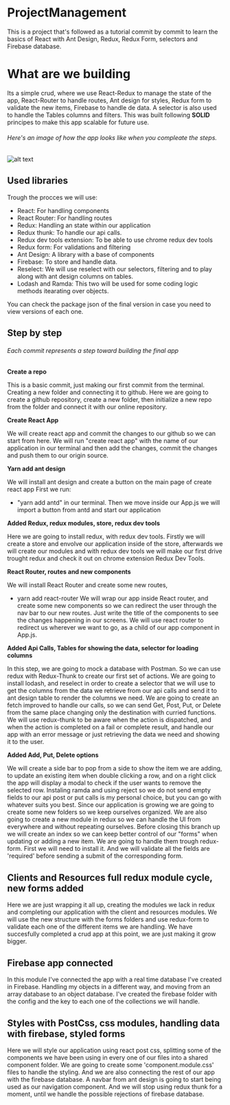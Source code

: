 # ProjectManagement

This is a project that's followed as a tutorial commit by commit to learn the basics of React with Ant Design, Redux, Redux Form, selectors and Firebase database.

# What are we building 

Its a simple crud, where we use React-Redux to manage the state of the app, React-Router to handle routes, Ant design for styles, Redux form to validate the new items, Firebase to handle de data. A selector is also used to handle the Tables columns and filters. This was built following **SOLID** principes to make this app scalable for future use.

###### Here's an image of how the app looks like when you compleate the steps.

![alt text](https://i.ibb.co/pW4S8DC/Screen-Shot-2019-01-09-at-15-14-13.png)

## Used libraries 
Trough the procces we will use:

- React: For handling components
- React Router: For handling routes
- Redux: Handling an state within our application
- Redux thunk: To handle our api calls.
- Redux dev tools extension: To be able to use chrome redux dev tools
- Redux form: For validations and filtering
- Ant Design: A library with a base of components
- Firebase: To store and handle data.
- Reselect: We will use reselect with our selectors, filtering and to play along with ant design columns on tables.
- Lodash and Ramda: This two will be used for some coding logic methods itearating over objects.

You can check the package json of the final version in case you need to view versions of each one.

## Step by step
###### Each commit represents a step toward building the final app

**Create a repo** 

This is a basic commit, just making our first commit from the terminal. Creating a new folder and connecting it to github.
Here we are going to create a github repository, create a new folder, then initialize a new repo from the folder and connect it with our online repository.

**Create React App**

We will create react app and commit the changes to our github so we can start from here.
We will run "create react app" with the name of our application in our terminal and then add the changes, commit the changes and push them to our origin source.

**Yarn add ant design**

We will install ant design and create a button on the main page of create react app
First we run:
- "yarn add antd" in our terminal.
Then we move inside our App.js we will import a button from antd and start our application

**Added Redux, redux modules, store, redux dev tools** 

Here we are going to install redux, with redux dev tools. Firstly we will create a store and envolve our application inside of the store, afterwards we will create our modules and with redux dev tools we will make our first drive trought redux and check it out on chrome extension Redux Dev Tools.

**React Router, routes and new components**

We will install React Router and create some new routes,
- yarn add react-router
We will wrap our app inside React router, and create some new components so we can redirect the user through the nav bar to our new routes. Just write the title of the components to see the changes happening in our screens. We will use react router to redirect us wherever we want to go, as a child of our app component in App.js.

**Added Api Calls, Tables for showing the data, selector for loading columns**

In this step, we are going to mock a database with Postman. So we can use redux with Redux-Thunk to create our first set of actions. We are going to install lodash, and reselect in order to create a selector that we will use to get the columns from the data we retrieve from our api calls and send it to ant design table to render the columns we need.
We are going to create an fetch improved to handle our calls, so we can send Get, Post, Put, or Delete from the same place changing only the destination with curried functions. We will use redux-thunk to be aware when the action is dispatched, and when the action is completed on a fail or complete result, and handle our app with an error message or just retrieving the data we need and showing it to the user.

**Added Add, Put, Delete options**

We will create a side bar to pop from a side to show the item we are adding, to update an existing item when double clicking a row, and on a right click the app will display a modal to check if the user wants to remove the selected row. Instaling ramda and using reject so we do not send empty fields to our api post or put calls is my personal choice, but you can go with whatever suits you best.
Since our application is growing we are going to create some new folders so we keep ourselves organized. We are also going to create a new module in redux so we can handle the UI from everywhere and without repeating ourselves.
Before closing this branch up we will create an index so we can keep better control of our "forms" when updating or adding a new item. We are going to handle them trough redux-form. First we will need to install it. And we will validate all the fields are 'required' before sending a submit of the corresponding form.

## Clients and Resources full redux module cycle, new forms added ## 

Here we are just wrapping it all up, creating the modules we lack in redux and completing our application with the client and resources modules. We will use the new structure with the forms folders and use redux-form to validate each one of the different items we are handling. 
We have succesfully completed a crud app at this point, we are just making it grow bigger.

## Firebase app connected ##

In this module I've connected the app with a real time database I've created in Firebase. Handling my objects in a different way, and moving from an array database to an object database. I've created the firebase folder with the config and the key to each one of the collections we will handle.

## Styles with PostCss, css modules, handling data with firebase, styled forms ##

Here we will style our application using react post css, splitting some of the components we have been using in every one of our files into a shared component folder. We are going to create some 'component.module.css' files to handle the styling. And we are also connecting the rest of our app with the firebase database. A navbar from ant design is going to start being used as our navigation component. And we will stop using redux thunk for a moment, until we handle the possible rejections of firebase database.
